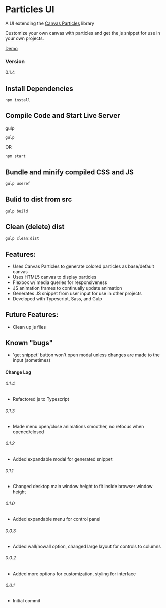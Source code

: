 # Particles UI

A UI extending the [Canvas Particles](https://github.com/jbratcher/canvas-particles-js) library

Customize your own canvas with particles and get the js snippet for use in your own projects.

[Demo](https://jbratcher.github.io/particles_ui/#)


### Version

0.1.4


## Install Dependencies

```bash
npm install
```

## Compile Code and Start Live Server

gulp

```bash
gulp
```
OR

```bash
npm start
```

## Bundle and minify compiled CSS and JS

```bash
gulp useref
```

## Bulid to dist from src

```bash
gulp build
```
## Clean (delete) dist

```bash
gulp clean:dist
```

## Features:

* Uses Canvas Particles to generate colored particles as base/default canvas
* Uses HTML5 canvas to display particles
* Flexbox w/ media queries for responsiveness
* JS animation frames to continually update animation
* Generates JS snippet from user input for use in other projects
* Developed with Typescript, Sass, and Gulp


## Future Features:

* Clean up js files

## Known "bugs"

* 'get snippet' button won't open modal unless changes are made to the input (sometimes)


#### Change Log

###### 0.1.4

* Refactored js to Typescript

###### 0.1.3

* Made menu open/close animations smoother, no refocus when opened/closed

###### 0.1.2

* Added expandable modal for generated snippet

###### 0.1.1

* Changed desktop main window height to fit inside browser window height

###### 0.1.0

* Added expandable menu for control panel

###### 0.0.3

* Added wall/nowall option, changed large layout for controls to columns

###### 0.0.2

* Added more options for customization, styling for interface


###### 0.0.1

* Initial commit
